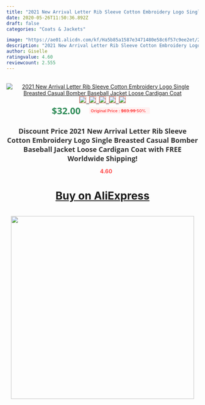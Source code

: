 ```yaml
---
title: "2021 New Arrival Letter Rib Sleeve Cotton Embroidery Logo Single Breasted Casual Bomber Baseball Jacket Loose Cardigan Coat"
date: 2020-05-26T11:50:36.892Z
draft: false
categories: "Coats & Jackets"

image: "https://ae01.alicdn.com/kf/Ha5b85a1587e3471480e58c6f57c9ee2et/2021-New-Arrival-Letter-Rib-Sleeve-Cotton-Embroidery-Logo-Single-Breasted-Casual-Bomber-Baseball-Jacket-Loose.jpg"
description: "2021 New Arrival Letter Rib Sleeve Cotton Embroidery Logo Single Breasted Casual Bomber Baseball Jacket Loose Cardigan Coat"
author: Giselle
ratingvalue: 4.60
reviewcount: 2.555
---
```

<br>
<div style="text-align: center;">
<a href="https://s.click.aliexpress.com/e/_A1ca09" target="_blank" rel="nofollow noopener noreferrer"><img alt="2021 New Arrival Letter Rib Sleeve Cotton Embroidery Logo Single Breasted Casual Bomber Baseball Jacket Loose Cardigan Coat" class="magnifier-image" src="https://ae01.alicdn.com/kf/Ha5b85a1587e3471480e58c6f57c9ee2et/2021-New-Arrival-Letter-Rib-Sleeve-Cotton-Embroidery-Logo-Single-Breasted-Casual-Bomber-Baseball-Jacket-Loose.jpg_640x640.jpg">
<br>
<img style="border:1px solid salmon" src="https://ae01.alicdn.com/kf/Ha5b85a1587e3471480e58c6f57c9ee2et/2021-New-Arrival-Letter-Rib-Sleeve-Cotton-Embroidery-Logo-Single-Breasted-Casual-Bomber-Baseball-Jacket-Loose.jpg_120x120.jpg">&nbsp;&nbsp;<img style="border:1px solid salmon" src="https://ae01.alicdn.com/kf/H3f4da4911ff141fe95e85001d4b1dd27D/2021-New-Arrival-Letter-Rib-Sleeve-Cotton-Embroidery-Logo-Single-Breasted-Casual-Bomber-Baseball-Jacket-Loose.jpg_120x120.jpg">&nbsp;&nbsp;<img style="border:1px solid salmon" src="https://ae01.alicdn.com/kf/H4ea0aa87444e4426ad559b54902acb77l/2021-New-Arrival-Letter-Rib-Sleeve-Cotton-Embroidery-Logo-Single-Breasted-Casual-Bomber-Baseball-Jacket-Loose.jpg_120x120.jpg">&nbsp;&nbsp;<img style="border:1px solid salmon" src="https://ae01.alicdn.com/kf/H23cb1f0c19de4f1db59ce8c89d7fa665V/2021-New-Arrival-Letter-Rib-Sleeve-Cotton-Embroidery-Logo-Single-Breasted-Casual-Bomber-Baseball-Jacket-Loose.jpg_120x120.jpg">&nbsp;&nbsp;<img style="border:1px solid salmon" src="https://ae01.alicdn.com/kf/H25dba88afe2d429599f8679305528d3c4/2021-New-Arrival-Letter-Rib-Sleeve-Cotton-Embroidery-Logo-Single-Breasted-Casual-Bomber-Baseball-Jacket-Loose.jpg_120x120.jpg"></a></div><br0>
<div style="text-align: center;"><span style="background-color: white; border: 0px; box-sizing: border-box; color: seagreen; display: inline-block; font-family: &quot;open sans&quot; , &quot;arial&quot; , &quot;helvetica&quot; , sans-serif , &quot;heiti&quot;; font-size: 24px; font-stretch: inherit; font-weight: 700; line-height: inherit; margin: 0px 10px 0px 0px; padding: 0px; vertical-align: middle;">$32.00 </span>
<span style="background: rgb(255 , 241 , 241); border-radius: 3px; border: 0px; box-sizing: border-box; color: #ff4747; display: inline-block; font-family: inherit; font-size: 12px; font-stretch: inherit; font-style: inherit; font-variant: inherit; font-weight: 600; line-height: inherit; margin: 0px; padding: 2px 5px; transform: scale(0.9); vertical-align: middle;">Original Price : <b style="text-decoration: line-through;">$63.99 </b> 50%&nbsp;&nbsp;</span></div>
<h1 style="color: #333333; display: inline-block; font-family: &quot;open sans&quot; , &quot;arial&quot; , &quot;helvetica&quot; , sans-serif , &quot;heiti&quot;; font-size: 18px; font-stretch: inherit; font-weight: 700; text-align: center;">Discount Price 2021 New Arrival Letter Rib Sleeve Cotton Embroidery Logo Single Breasted Casual Bomber Baseball Jacket Loose Cardigan Coat with FREE Worldwide Shipping!</h1>
<div style="color: #ff4747; text-align: center;">
<img src="https://4.bp.blogspot.com/-M0ZcTcb-5uY/XleCXlxnR4I/AAAAAAAAAEc/OrjgMkXV1oMQFaCRZj5HQwOCBcu3w1FegCPcBGAYYCw/s1600/star.png" style="height: 15px;">&nbsp;<b>4.60</b></div>
<div class="button_cont" align="center"><a class="buynow_a" href="https://s.click.aliexpress.com/e/_A1ca09" target="_blank" rel="nofollow noopener noreferrer"><H1>Buy on AliExpress</H1></a></div><br>
<div class="separator" style="clear: both; text-align: center;">
<img src="https://lh3.googleusercontent.com/-pTy5HemUv9M/XlePHvY0dAI/AAAAAAAAAE4/0nX5iRUoIWY8eMW9Dpxeirr157OZliDIgCLcBGAsYHQ/s1600/badge.gif" width="480">
</div>

